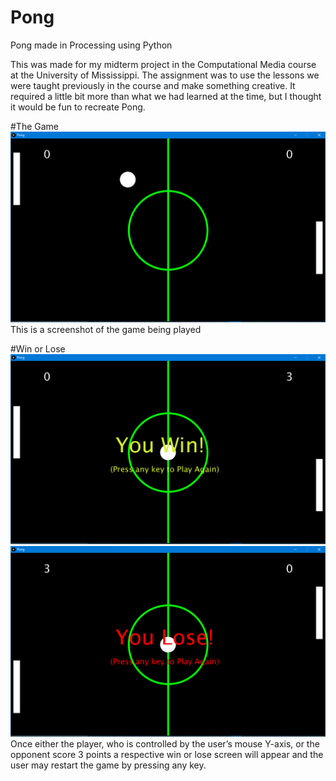 # Pong
Pong made in Processing using Python

This was made for my midterm project in the Computational Media course at the University of Mississippi. The assignment was to use the lessons we were
taught previously in the course and make something creative. It required a little bit more than what we had learned at the time, but I thought it would
be fun to recreate Pong.

#The Game
![](Pong/images/pong.png)
This is a screenshot of the game being played

#Win or Lose
![](Pong/images/pongWin.png)
![](Pong/images/pongLose.png)
Once either the player, who is controlled by the user’s mouse Y-axis, or the opponent score 3 points a respective win or lose screen will appear and the user may restart the game by pressing any key.

